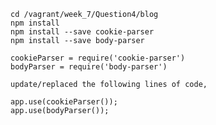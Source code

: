

    cd /vagrant/week_7/Question4/blog
    npm install
    npm install --save cookie-parser
    npm install --save body-parser

    cookieParser = require('cookie-parser')
    bodyParser = require('body-parser')

    update/replaced the following lines of code,

    app.use(cookieParser());
    app.use(bodyParser());
